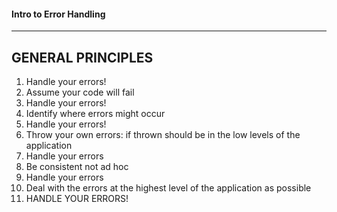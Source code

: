 #### Intro to Error Handling
---

## GENERAL PRINCIPLES

1. Handle your errors!
2. Assume your code will fail  
3. Handle your errors!
4. Identify where errors might occur
5. Handle your errors!
6. Throw your own errors: if thrown should be in the low levels of the application
7. Handle your errors
8. Be consistent not ad hoc
9. Handle your errors
10. Deal with the errors at the highest level of the application as possible
11. HANDLE YOUR ERRORS!
